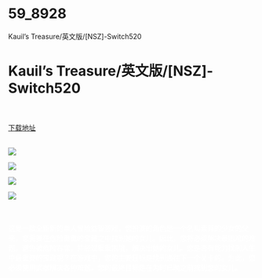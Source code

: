 # 59_8928
Kauil’s Treasure/英文版/[NSZ]-Switch520
# Kauil’s Treasure/英文版/[NSZ]-Switch520
 <br/></br>
[下载地址](https://www.switch520.cc/article/8928 "下载地址")
<br/></br>

<p><span style="color: #ffffff;"><strong><img src="https://www.switch520.cc/muke_img/upload_art_editor_20210107-1_d42f28066f8961ad30b3fe69aba094bb.jpg"></strong></span></p>
<p><span style="color: #ffffff;"><strong><img src="https://www.switch520.cc/muke_img/upload_art_editor_20210107-1_0e1fe809fefdc33eacbadb899c92e94f.jpg"></strong></span></p>
<p><span style="color: #ffffff;"><strong><img src="https://www.switch520.cc/muke_img/upload_art_editor_20210107-1_48dfcd89a082147520c1bc6cf263f933.jpg"></strong></span></p>
<p><span style="color: #ffffff;"><strong><img src="https://www.switch520.cc/muke_img/upload_art_editor_20210107-1_ff5a60451d57989d6296c65ee7199d6d.jpg">&nbsp;</strong></span></p>
<p>&nbsp;</p>
<p><span style="color: #ffffff;"><strong>这是一款全新新的单人冒险益智游戏，您扮演的角色是一个名叫索菲的少女的父亲，您需要在危险重重的宝藏之中找到她的女儿。因此，您将必须解决最困难的难题，避免被危险吞噬，并经过重重困境，解决出她的女儿。您是否有能力找到人生中最重要的宝藏呢？在游戏中，您的主要目标是找到通往下一个关卡的。为此，您必须使用武器解决各种难题。您的最终目标是在为时已晚之前找到您的女儿。</strong></span></p>
<p>&nbsp;</p>
<p><span style="color: #ffffff;"><strong>&nbsp;</strong></span></p>
<p><span style="color: #ffffff;"><strong>&nbsp;</strong></span></p>
